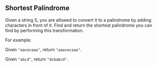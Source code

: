 ## Shortest Palindrome

Given a string S, you are allowed to convert it to a palindrome by adding characters in front of it. Find and return the shortest palindrome you can find by performing this transformation.

For example:

Given `"aacecaaa"`, return `"aaacecaaa"`.

Given `"abcd"`, return `"dcbabcd"`.